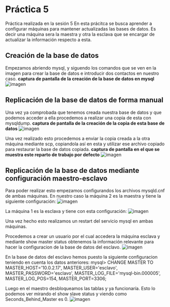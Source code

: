 # Práctica 5

Práctica realizada en la sesión 5
En esta prácitca se busca aprender a configurar máquinas para mantener actualizadas las bases de datos.
Es decir una máquina sera la maestra y otra la esclava que se encargar de actualizar la información respecto a esta.

## Creación de la base de datos
Empezamos abriendo mysql, y siguendo los comandos que se ven en la imagen para crear la base de datos e introducir dos contactos en nuestro caso.
**captura de pantalla de la creación de la base de datos en mysql**
![imagen](https://github.com/AntonioJA/SWAP1617/blob/master/Pr%C3%A1ctica5/bdmaquina2.png)


## Replicación de la base de datos de forma manual
Una vez ya comprobada que tenemos creada nuestra base de datos y que podemos acceder a ella procedemos a realizar una copia de esta con mysqldump.
**captura de pantalla de la creación de la copia de esta base de datos**
![imagen](https://github.com/AntonioJA/SWAP1617/blob/master/Pr%C3%A1ctica5/mysqldumpCreacion.png)

Una vez realizado esto procedemos a enviar la copia creada a la otra máquina mediante scp, copiandola así en esta y utilizar ese archivo copiado para restaurar la base de datos copiada.
**captura de pantalla en el que se muestra este reparto de trabajo por defecto**
![imagen](https://github.com/AntonioJA/SWAP1617/blob/master/Pr%C3%A1ctica5/comandosCopia.png)


## Replicación de la base de datos mediante configuración maestro-esclavo
Para poder realizar esto empezamos configurandos los archivos mysqld.cnf de ambas máquinas.
En nuestro caso la máquina 2 es la maestra y tiene la siguiente configuración:
![imagen](https://github.com/AntonioJA/SWAP1617/blob/master/Pr%C3%A1ctica5/configuracionMaestro.png)

La máquina 1 es la esclava y tiene con esta configuración:
![imagen](https://github.com/AntonioJA/SWAP1617/blob/master/Pr%C3%A1ctica5/configuracionEsclavo.png)

Una vez hecho esto realizamos un restart del servicio mysql en ambas máquinas.

Procedemos a crear un usuario por el cual accedera la máquina esclava y mediante show master status obtenemos la información relevante para hacer la configuracion de la base de datos del esclavo.
![imagen](https://github.com/AntonioJA/SWAP1617/blob/master/Pr%C3%A1ctica5/ShowMasterStatus.png)

En la base de datos del esclavo hemos puesto la siguiente configuracion teniendo en cuenta los datos anteriores:
mysql> CHANGE MASTER TO MASTER_HOST='10.0.2.17',
MASTER_USER='esclavo', MASTER_PASSWORD='esclavo',
MASTER_LOG_FILE='mysql-bin.000005', MASTER_LOG_POS=154,
MASTER_PORT=3306;

Luego en el maestro desbloqueamos las tablas y ya funcionaría. 
Esto lo podemos ver mirando el show slave status y viendo como Seconds_Behind_Master es 0.
![imagen](https://github.com/AntonioJA/SWAP1617/blob/master/Pr%C3%A1ctica5/ShowSlaveStatus.png)

